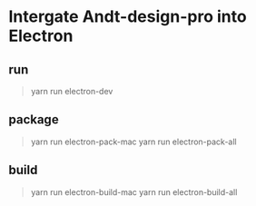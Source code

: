 # Intergate Andt-design-pro into Electron

## run
> yarn run electron-dev

## package
> yarn run electron-pack-mac
> yarn run electron-pack-all

## build
> yarn run electron-build-mac
> yarn run electron-build-all
